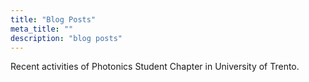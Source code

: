 ```yaml
---
title: "Blog Posts"
meta_title: ""
description: "blog posts"
---
```


Recent activities of Photonics Student Chapter in University of Trento.